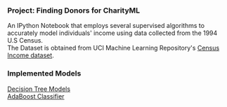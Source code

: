 
### Project: Finding Donors for CharityML

An IPython Notebook that employs several supervised algorithms to accurately model individuals' income using data collected from the 1994 U.S Census. <br>
The Dataset is obtained from UCI Machine Learning Repository's [Census Income dataset](https://archive.ics.uci.edu/ml/datasets/census+income). 

### Implemented Models

[Decision Tree Models](https://scikit-learn.org/stable/modules/tree.html) <br>
[AdaBoost Classifier](https://scikit-learn.org/stable/modules/generated/sklearn.ensemble.AdaBoostClassifier.html) <br>
